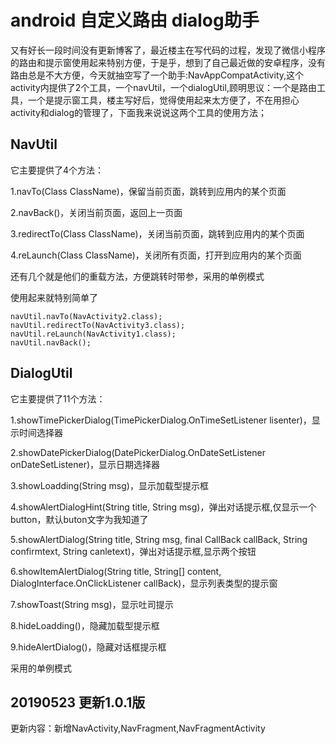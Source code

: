 <h1>android 自定义路由 dialog助手</h1>

<p>又有好长一段时间没有更新博客了，最近楼主在写代码的过程，发现了微信小程序的路由和提示窗使用起来特别方便，于是乎，想到了自己最近做的安卓程序，没有路由总是不大方便，今天就抽空写了一个助手:NavAppCompatActivity,这个activity内提供了2个工具，一个navUtil，一个dialogUtil,顾明思议：一个是路由工具，一个是提示窗工具，楼主写好后，觉得使用起来太方便了，不在用担心activity和dialog的管理了，下面我来说说这两个工具的使用方法；</p>
<h2>NavUtil</h2>
<p>它主要提供了4个方法：</p>
<p>1.navTo(Class ClassName)，保留当前页面，跳转到应用内的某个页面</p>
<p>2.navBack()，关闭当前页面，返回上一页面</p>
<p>3.redirectTo(Class ClassName)，关闭当前页面，跳转到应用内的某个页面</p>
<p>4.reLaunch(Class ClassName)，关闭所有页面，打开到应用内的某个页面</p>
<p>还有几个就是他们的重载方法，方便跳转时带参，采用的单例模式</p>
<p>使用起来就特别简单了</p>

```
navUtil.navTo(NavActivity2.class);
navUtil.redirectTo(NavActivity3.class);
navUtil.reLaunch(NavActivity1.class);
navUtil.navBack();
```
<h2>DialogUtil</h2>
<p>它主要提供了11个方法：</p>
<p>1.showTimePickerDialog(TimePickerDialog.OnTimeSetListener lisenter)，显示时间选择器</p>
<p>2.showDatePickerDialog(DatePickerDialog.OnDateSetListener onDateSetListener)，显示日期选择器</p>
<p>3.showLoadding(String msg)，显示加载型提示框</p>
<p>4.showAlertDialogHint(String title, String msg)，弹出对话提示框,仅显示一个button，默认buton文字为我知道了</p>
<p>5.showAlertDialog(String title, String msg, final CallBack callBack, String confirmtext, String canletext)，弹出对话提示框,显示两个按钮</p>
<p>6.showItemAlertDialog(String title, String[] content, DialogInterface.OnClickListener callBack)，显示列表类型的提示窗</p>
<p>7.showToast(String msg)，显示吐司提示</p>
<p>8.hideLoadding()，隐藏加载型提示框</p>
<p>9.hideAlertDialog()，隐藏对话框提示框</p>
<p>采用的单例模式</p> 

<h2>20190523 更新1.0.1版</h2>
<p>更新内容：新增NavActivity,NavFragment,NavFragmentActivity</p>
 

